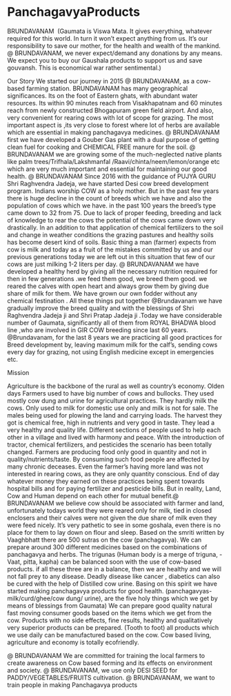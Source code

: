 # PanchagavyaProducts

BRUNDAVANAM 
(Gaumata is Viswa Mata. It gives everything, whatever required for this world. In turn it won’t expect anything from us. It’s our responsibility to save our mother, for the health and wealth of the mankind.
@ BRUNDAVANAM, we never expect/demand any donations by any means. We expect you to buy our Gaushala products to support us and save gouvansh. This is economical war rather sentimental.)

Our Story
We started our journey in 2015 @ BRUNDAVANAM, as a cow-based farming station.
BRUNDAVANAM has many geographical significances. Its on the foot of Eastern ghats, with abundant water resources. Its within 90 minutes reach from Visakhapatnam and 60 minutes reach from newly constructed Bhogapuram green field airport. And also, very convenient for rearing cows with lot of scope for grazing. The most important aspect is ,its very close to forest where lot of herbs are available which are essential in making panchagavya medicines.
@ BRUNDAVANAM first we have developed a Gouber Gas plant with a dual purpose of getting clean fuel for cooking and CHEMICAL FREE manure for the soil.
@ BRUNDAVANAM we are growing some of the much-neglected native plants like palm trees/Trifhala/Lakshmanfal /Raavi/chinta/neem/lemon/orange etc which are very much important and essential for maintaining our good health.
@ BRUNDAVANAM Since 2016 with the guidance of PUJYA GURU Shri Raghvendra Jadeja, we have started Desi cow breed development program.
Indians worship COW as a holy mother. But in the past few years there is huge decline in the count of breeds which we have and also the population of cows which we have. in the past 100 years the breed’s type came down to 32 from 75.
Due to lack of proper feeding, breeding and lack of knowledge to rear the cows the potential of the cows came down very drastically. In an addition to that application of chemical fertilizers to the soil and change in weather conditions the grazing pastures and healthy soils has become desert kind of soils. Basic thing a man (farmer) expects from cow is milk and today as a fruit of the mistakes committed by us and our previous generations today we are left out in this situation that few of our cows are just milking 1-2 liters per day.
@ BRUNDAVANAM we have developed a healthy herd by giving all the necessary nutrition required for then in few generations .we feed them good, we breed them good. we reared the calves with open heart and always grow them by giving due share of milk for them. We have grown our own fodder without any chemical festination .
All these things put together @Brundavanam we have gradually improve the breed quality and with the blessings of Shri Raghvendra Jadeja ji and Shri Pratap Jadeja ji .Today we have considerable number of Gaumata, significantly all of them from ROYAL BHADWA blood line ,who are involved in GIR COW breeding since last 60 years.
@Brundavanam, for the last 8 years we are practicing all good practices for Breed development by, leaving maximum milk for the calf’s, sending cows every day for grazing, not using English medicine except in emergencies etc.

Mission

Agriculture is the backbone of the rural as well as country’s economy. Olden days Farmers used to have big number of cows and bullocks. They used mostly cow dung and urine for agricultural practices. They hardly milk the cows. Only used to milk for domestic use only and milk is not for sale. The males being used for plowing the land and carrying loads. The harvest they got is chemical free, high in nutrients and very good in taste. They lead a very healthy and quality life. Different sections of people used to help each other in a village and lived with harmony and peace.
With the introduction of tractor, chemical fertilizers, and pesticides the scenario has been totally changed. Farmers are producing food only good in quantity and not in quality/nutrients/taste. By consuming such food people are affected by many chronic deceases. Even the farmer’s having more land was not interested in rearing cows, as they are only quantity conscious. End of day whatever money they earned on these practices being spent towards hospital bills and for paying fertilizer and pesticide bills.
But in reality, Land, Cow and Human depend on each other for mutual benefit.@ BRUNDAVANAM we believe cow should be associated with farmer and land, unfortunately todays world they were reared only for milk, tied in closed enclosers and their calves were not given the due share of milk even they were feed nicely. It’s very pathetic to see in some goshala, even there is no place for them to lay down on flour and sleep.
Based on the smriti written by Vaaghbhatt there are 500 sutras on the cow (panchagavya). We can prepare around 300 different medicines based on the combinations of panchagavya and herbs. The trigunas (Human body is a merge of triguna, - Vaat, pitta, kapha) can be balanced soon with the use of cow-based products. if all these three are in a balance, then we are healthy and we will not fall prey to any disease. Deadly disease like cancer , diabetics can also be cured with the help of Distilled cow urine.
Basing on this spirit we have started making panchagavya products for good health. (panchagavyas-milk/curd/ghee/cow dung/ urine), are the five holy things which we get by means of blessings from Gaumata)
We can prepare good quality natural fast moving consumer goods based on the items which we get from the cow. Products with no side effects, fine results, healthy and qualitatively very superior products can be prepared. (Tooth to foot) all products which we use daily can be manufactured based on the cow. Cow based living, agriculture and economy is totally ecofriendly.

@ BRUNDAVANAM We are committed for training the local farmers to create awareness on Cow based forming and its effects on environment and society.
@ BRUNDAVANAM, we use only DESI SEED for PADDY/VEGETABLES/FRUITS cultivation.
@ BRUNDAVANAM, we want to train people in making Panchagavya products
